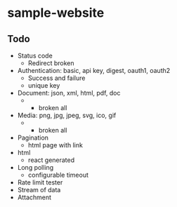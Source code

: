 # sample-website

## Todo

- Status code
  - Redirect broken
- Authentication: basic, api key, digest, oauth1, oauth2
  - Success and failure
  - unique key
- Document: json, xml, html, pdf, doc
  - + broken all
- Media: png, jpg, jpeg, svg, ico, gif
  - + broken all
- Pagination
  - html page with link
- html
  - react generated
- Long polling
  - configurable timeout
- Rate limit tester
- Stream of data
- Attachment
